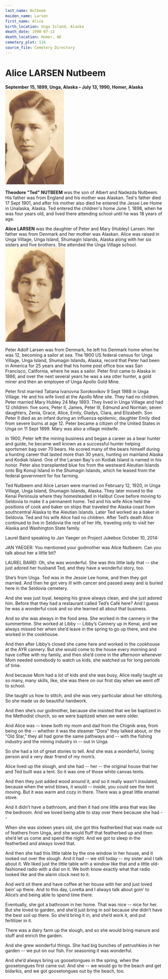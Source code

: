 ```yaml
---
last_name: Nutbeem
maiden_name: Larsen
first_name: Alice
birth_location: Unga Island, Alaska
death_date: 1990-07-13
death_location: Homer, AK
cemetery_plot: 116
source_file: Cemetery Directory
---
```

# Alice LARSEN Nutbeem

**September 15, 1899, Unga, Alaska – July 13, 1990, Homer,
Alaska**![](../assets/images/Ted%20and%20Alice%20Nutbeem/media/image1.jpeg)

**Theodore "Ted" NUTBEEM** was the son of Albert and Nadezda Nutbeem.
His father was from England and his mother was Alaskan. Ted's father
died 17 Sept 1901, and after his mother also died he entered the Jesse
Lee Home in Unalaska, Alaska. Ted entered the children's home June 1,
1898, when he was four years old, and lived there attending school until
he was 18 years of age.

**Alice LARSEN** was the daughter of Peter and Mary (Hubley) Larsen. Her
father was from Denmark and her mother was Alaskan. Alice was raised in
Unga Village, Unga Island, Shumagin Islands, Alaska along with her six
sisters and five brothers. She attended the Unga Village school.
![](../assets/images/Ted%20and%20Alice%20Nutbeem/media/image2.jpeg)

Peter Adolf Larsen was from Denmark, he left his Denmark home when he
was 12, becoming a sailor at sea. The 1900 US federal census for Unga
Village, Unga Island, Shumagin Islands, Alaska, record that Peter had
been in America for 25 years and that his home post office box was San
Francisco, California, where he was a sailor. Peter first came to Alaska
in 1886, and over the next several years he was a sea otter hunter, a
gold miner and then an employee of Unga Apollo Gold Mine.

Peter first married Tatiana Ivanovna Sorokovikov 9 Sept 1988 in Unga
Village. He and his wife lived at the Apollo Mine site. They had no
children. Peter married Mary Hubley 24 May 1893. They lived in Unga
Village and had 12 children: five sons, Peter II, James, Peter III,
Edmund and Norman; seven daughters, Zenia, Grace, Alice, Emily, Gladys,
Clara, and Elizabeth. Son Peter II died as an infant during an influenza
epidemic, daughter Emily died from severe burns at age 12. Peter became
a citizen of the United States in Unga on 11 Sept 1899. Mary was also a
village midwife.

In 1900, Peter left the mining business and began a career as a bear
hunter and guide, he became well known as a successful hunter helping
sportsmen bag over 70 bears. He scored many of the bears himself during
a hunting career that lasted more than 30 years, hunting on mainland
Alaska and Kodiak Island. One of the Larsen Bay's on Kodiak Island is
named in his honor. Peter also transplanted blue fox from the westward
Aleutian Islands onto Big Konuji Island in the Shumagin Islands, which
he leased from the federal government for fox farming.

Ted Nutbeem and Alice Larsen were married on February 12, 1920, in Unga
Village, Unga Island, Shumagin Islands, Alaska. They later moved to the
Kenai Peninsula where they homesteaded in Halibut Cove before moving to
Seldovia to make it a permanent home. Ted and his wife Alice held the
positions of cook and baker on ships that traveled the Alaska coast from
southcentral Alaska to the Aleutian Islands. Later Ted worked as a baker
in Seldovia. Ted and his wife Alice had no children. After Ted’s death
Alice continued to live in Seldovia the rest of her life, traveling only
to visit her Alaska and Washington State family.

Laurel Baird speaking to Jan Yaeger on Project Jukebox October 10, 2014:

JAN YAEGER: You mentioned your godmother was Alice Nutbeem. Can you talk
about her a little bit?

LAUREL BAIRD: Oh, she was wonderful. She was this little lady that --
she just adored her husband Ted, and they have a wonderful story, too.

She’s from Unga. Ted was in the Jessie Lee home, and then they got
married. And then he got very ill with cancer and passed away and is
buried here in the Seldovia cemetery.

And she was just loyal, keeping his grave always clean, and she just
adored him. Before that they had a restaurant called Ted’s Café here?
And I guess he was a wonderful cook and so she learned all about that
business.

And so she was always in the food area. She worked in the cannery in the
summertime. She worked at Libby -- Libby’s Cannery up in Kenai, and we
always missed her when she’d leave in the spring to go up there, and she
worked in the cookhouse.

And then after Libby’s closed she came here and worked in the cookhouse
at the AYR cannery. But she would come to the house every morning and
have coffee with my family, and then she’d come in the afternoon
whenever Mom needed somebody to watch us kids, she watched us for long
periods of time.

And because Mom had a lot of kids and she was busy, Alice really taught
us so many, many skills, like, she was there on our first day when we
went off to school.

She taught us how to stitch, and she was very particular about her
stitching. So she made us do beautiful handwork.

And then she’s our godmother, because she insisted that we be baptized
in the Methodist church, so we were baptized when we were older.

And Alice was -- knew both my mom and dad from the Chignik area, from
being on the -- whether it was the steamer "Dora" they talked about, or
the "Old Star," they all had gone the same pathways and -- with the
fishing industry and the mining industry in -- out in Unga.

So she had a lot of great stories to tell. And she was a wonderful,
loving person and a very dear friend of my mom’s.

Alice lived up the slough, and she had -- her -- the original house that
her and Ted built was a tent. So it was one of those white canvas tents.

And then they just added wood around it, and so it really wasn’t
insulated, because when the wind blows, it would -- inside, you could
see the tent moving. But it was warm and cozy in there. There was a
great little enamel stove.

And it didn’t have a bathroom, and then it had one little area that was
like the bedroom. And we loved being able to stay over there because she
had --

When she was sixteen years old, she got this featherbed that was made
out of feathers from Unga, and she would fluff that featherbed up and
then she’d let us come and spend the night. And we got to sleep in the
featherbed and always loved that.

And then she had this little table by the one window in her house, and
it looked out over the slough. And it had -- we still today -- my sister
and I talk about it. We liked just the little table with a window like
that and a little old-fashioned radio with a dial on it. We both know
exactly what that radio looked like and the alarm clock next to it.

And we’d sit there and have coffee at her house with her and just loved
bein’ up there. And to this day, Loretta and I always talk about goin’
to Alice’s and being able to spend time there.

Eventually, she got a bathroom in her home. That was nice -- nice for
her. But she loved to garden, and she’d just bring in soil because she
didn’t have the best soil up there. So she’d bring it in, and she’d work
it, and put fertilizer in it.

There was a dairy farm up the slough, and so she would bring manure and
stuff and enrich the garden.

And she grew wonderful things. She had big bunches of petrushkies in her
garden -- we put on our fish. For seasoning it was wonderful.

And she’d always bring us goosetongues in the spring, when the
goosetongues first came out. And she -- we would go to the beach and get
bidarkis, and we got goosetongues out by the beach, too.
